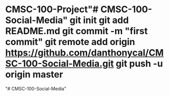 # CMSC-100-Project"# CMSC-100-Social-Media"  git init git add README.md git commit -m "first commit" git remote add origin https://github.com/danthonycal/CMSC-100-Social-Media.git git push -u origin master
"# CMSC-100-Social-Media" 
